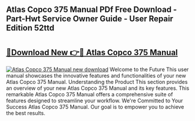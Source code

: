 ## Atlas Copco 375 Manual PDf Free Download - Part-Hwt Service Owner Guide - User Repair Edition 52ttd

# <h2><a href="http://bc4688.oget.top/?id=Atlas+Copco+375+Manual">🔗Download New 👉🔴 Atlas Copco 375 Manual</a></h2>

[![Atlas Copco 375 Manual new download](https://i.imgur.com/5g1atiW.png)](http://bc4688.oget.top/?id=Atlas+Copco+375+Manual)
Welcome to the Future This user manual showcases the innovative features and functionalities of your new Atlas Copco 375 Manual. Understanding the Product This section provides an overview of your new Atlas Copco 375 Manual and its key features. This remarkable Atlas Copco 375 Manual offers a comprehensive suite of features designed to streamline your workflow. We're Committed to Your Success Atlas Copco 375 Manual. Our goal is to empower you to achieve the best results.
